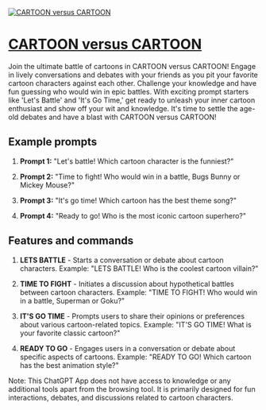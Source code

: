 [![CARTOON versus CARTOON](https://files.oaiusercontent.com/file-D29IVh3EsKsOxUVF4POOCe0z?se=2123-10-17T23%3A31%3A42Z&sp=r&sv=2021-08-06&sr=b&rscc=max-age%3D31536000%2C%20immutable&rscd=attachment%3B%20filename%3Df172cabf-d9bc-4b15-8e28-caae9e0a47f1.png&sig=TNlXzin8XMGdGdgjLKeFWu67XLhsugOgXguADUbimnU%3D)](https://chat.openai.com/g/g-VadMif0NL-cartoon-versus-cartoon)

# [CARTOON versus CARTOON](https://chat.openai.com/g/g-VadMif0NL-cartoon-versus-cartoon)

Join the ultimate battle of cartoons in CARTOON versus CARTOON! Engage in lively conversations and debates with your friends as you pit your favorite cartoon characters against each other. Challenge your knowledge and have fun guessing who would win in epic battles. With exciting prompt starters like 'Let's Battle' and 'It's Go Time,' get ready to unleash your inner cartoon enthusiast and show off your wit and knowledge. It's time to settle the age-old debates and have a blast with CARTOON versus CARTOON!

## Example prompts

1. **Prompt 1:** "Let's battle! Which cartoon character is the funniest?"

2. **Prompt 2:** "Time to fight! Who would win in a battle, Bugs Bunny or Mickey Mouse?"

3. **Prompt 3:** "It's go time! Which cartoon has the best theme song?"

4. **Prompt 4:** "Ready to go! Who is the most iconic cartoon superhero?"

## Features and commands

1. **LETS BATTLE** - Starts a conversation or debate about cartoon characters.
   Example: "LETS BATTLE! Who is the coolest cartoon villain?"

2. **TIME TO FIGHT** - Initiates a discussion about hypothetical battles between cartoon characters.
   Example: "TIME TO FIGHT! Who would win in a battle, Superman or Goku?"

3. **IT'S GO TIME** - Prompts users to share their opinions or preferences about various cartoon-related topics.
   Example: "IT'S GO TIME! What is your favorite classic cartoon?"

4. **READY TO GO** - Engages users in a conversation or debate about specific aspects of cartoons.
   Example: "READY TO GO! Which cartoon has the best animation style?"

Note: This ChatGPT App does not have access to knowledge or any additional tools apart from the browsing tool. It is primarily designed for fun interactions, debates, and discussions related to cartoon characters.